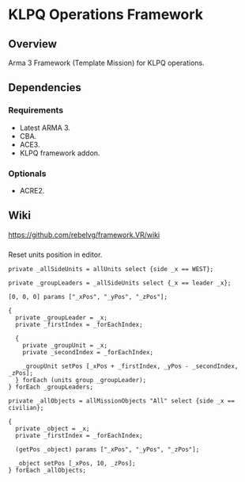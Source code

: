 # KLPQ Operations Framework

## Overview

Arma 3 Framework (Template Mission) for KLPQ operations.

## Dependencies

### Requirements

- Latest ARMA 3.
- CBA.
- ACE3.
- KLPQ framework addon.

### Optionals

- ACRE2.

## Wiki

https://github.com/rebelvg/framework.VR/wiki

###

Reset units position in editor.

```sqf
private _allSideUnits = allUnits select {side _x == WEST};

private _groupLeaders = _allSideUnits select {_x == leader _x};

[0, 0, 0] params ["_xPos", "_yPos", "_zPos"];

{
  private _groupLeader = _x;
  private _firstIndex = _forEachIndex;

  {
    private _groupUnit = _x;
    private _secondIndex = _forEachIndex;

    _groupUnit setPos [_xPos + _firstIndex, _yPos - _secondIndex, _zPos];
  } forEach (units group _groupLeader);
} forEach _groupLeaders;

private _allObjects = allMissionObjects "All" select {side _x == civilian};

{
  private _object = _x;
  private _firstIndex = _forEachIndex;

  (getPos _object) params ["_xPos", "_yPos", "_zPos"];

  _object setPos [_xPos, 10, _zPos];
} forEach _allObjects;
```
